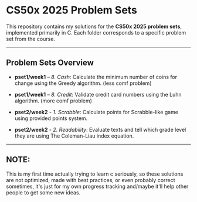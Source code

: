 # CS50x 2025 Problem Sets

This repository contains my solutions for the **CS50x 2025 problem sets**, implemented primarily in C. Each folder corresponds to a specific problem set from the course.

---

## Problem Sets Overview
- **pset1/week1** – *8. Cash*: Calculate the minimum number of coins for change using the Greedy algorithm. (less comf problem)
- **pset1/week1** – *8. Credit*: Validate credit card numbers using the Luhn algorithm.                     (more comf problem)

- **pset2/week2** - *1. Scrabble*: Calculate points for Scrabble-like game using provided points system.
- **pset2/week2** - *2. Readability*: Evaluate texts and tell which grade level they are using The Coleman-Liau index equation.

---

## NOTE: 
This is my first time actually trying to learn c seriously, so these solutions are not optimized, made with best practices, or even probably correct sometimes, it's just for my own progress tracking and/maybe it'll help other people to get some new ideas.
